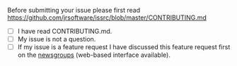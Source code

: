 Before submitting your issue please first read https://github.com/jrsoftware/issrc/blob/master/CONTRIBUTING.md

- [ ] I have read CONTRIBUTING.md.
- [ ] My issue is not a question.
- [ ] If my issue is a feature request I have discussed this feature request first on the [newsgroups](http://www.jrsoftware.org/newsgroups.php) (web-based interface available).
